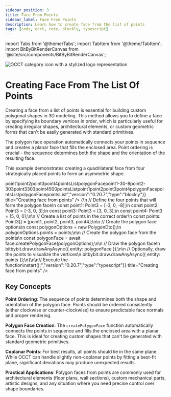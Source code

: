 ```yaml
---
sidebar_position: 3
title: Face From Points
sidebar_label: Face From Points
description: Learn how to create face from the list of points
tags: [code, occt, rete, blockly, typescript]
---
```


import Tabs from '@theme/Tabs';
import TabItem from '@theme/TabItem';
import BitByBitRenderCanvas from '@site/src/components/BitByBitRenderCanvas';

<img 
  class="category-icon-small" 
  src="https://s.bitbybit.dev/assets/icons/white/occt-icon.svg" 
  alt="OCCT category icon with a stylized logo representation" 
  title="OCCT category icon" />

# Creating Face From The List Of Points

Creating a face from a list of points is essential for building custom polygonal shapes in 3D modeling. This method allows you to define a face by specifying its boundary vertices in order, which is particularly useful for creating irregular shapes, architectural elements, or custom geometric forms that can't be easily generated with standard primitives.

The polygon face operation automatically connects your points in sequence and creates a planar face that fills the enclosed area. Point ordering is crucial - the sequence determines both the shape and the orientation of the resulting face.

This example demonstrates creating a quadrilateral face from four strategically placed points to form an asymmetric shape.

<Tabs groupId="creating-face-from-points">
<TabItem value="rete" label="Rete">
    <BitByBitRenderCanvas
    requireManualStart={true}
    script={{"script":"{\"id\":\"rete-v2-json\",\"nodes\":{\"2324f1563fb96797\":{\"id\":\"2324f1563fb96797\",\"name\":\"bitbybit.occt.shapes.face.createPolygonFace\",\"customName\":\"polygon face\",\"async\":true,\"drawable\":true,\"data\":{\"genericNodeData\":{\"hide\":false,\"oneOnOne\":false,\"flatten\":0,\"forceExecution\":false}},\"inputs\":{\"points\":{\"connections\":[{\"node\":\"53c2c8fef1996ec7\",\"output\":\"list\",\"data\":{}}]}},\"position\":[1213.45703125,380.53125]},\"53c2c8fef1996ec7\":{\"id\":\"53c2c8fef1996ec7\",\"name\":\"bitbybit.lists.createList\",\"customName\":\"create list\",\"data\":{},\"inputs\":{\"listElements\":{\"connections\":[{\"node\":\"2cff472f687b1641\",\"output\":\"result\",\"data\":{}},{\"node\":\"337e05b1f0ba35d2\",\"output\":\"result\",\"data\":{}},{\"node\":\"56b84947cb212c4d\",\"output\":\"result\",\"data\":{}},{\"node\":\"46d2c5d9d53267af\",\"output\":\"result\",\"data\":{}}]}},\"position\":[844.49609375,420.390625]},\"46d2c5d9d53267af\":{\"id\":\"46d2c5d9d53267af\",\"name\":\"bitbybit.point.pointXYZ\",\"customName\":\"point xyz\",\"async\":false,\"drawable\":true,\"data\":{\"genericNodeData\":{\"hide\":false,\"oneOnOne\":false,\"flatten\":0,\"forceExecution\":false},\"x\":5,\"y\":0,\"z\":0},\"inputs\":{},\"position\":[214.67582165780863,869.8646496886554]},\"56b84947cb212c4d\":{\"id\":\"56b84947cb212c4d\",\"name\":\"bitbybit.point.pointXYZ\",\"customName\":\"point xyz\",\"async\":false,\"drawable\":true,\"data\":{\"genericNodeData\":{\"hide\":false,\"oneOnOne\":false,\"flatten\":0,\"forceExecution\":false},\"x\":3,\"y\":0,\"z\":3},\"inputs\":{},\"position\":[222.77674190486215,520.51464211483]},\"337e05b1f0ba35d2\":{\"id\":\"337e05b1f0ba35d2\",\"name\":\"bitbybit.point.pointXYZ\",\"customName\":\"point xyz\",\"async\":false,\"drawable\":true,\"data\":{\"genericNodeData\":{\"hide\":false,\"oneOnOne\":false,\"flatten\":0,\"forceExecution\":false},\"x\":-3,\"y\":0,\"z\":3},\"inputs\":{},\"position\":[220.38414421490873,162.614275263899]},\"2cff472f687b1641\":{\"id\":\"2cff472f687b1641\",\"name\":\"bitbybit.point.pointXYZ\",\"customName\":\"point xyz\",\"async\":false,\"drawable\":true,\"data\":{\"genericNodeData\":{\"hide\":false,\"oneOnOne\":false,\"flatten\":0,\"forceExecution\":false},\"x\":-3,\"y\":0,\"z\":-8},\"inputs\":{},\"position\":[220.9303297165426,-200.30758143378307]}}}","version":"0.20.7","type":"rete"}}
    title="Creating face from points"
    />
</TabItem>
<TabItem value="blockly" label="Blockly">
  <BitByBitRenderCanvas
    requireManualStart={true}
    script={{"script":"<xml xmlns=\"https://developers.google.com/blockly/xml\"><variables><variable id=\"point1\">point1</variable><variable id=\"point2\">point2</variable><variable id=\"point3\">point3</variable><variable id=\"point4\">point4</variable><variable id=\"pointsList\">pointsList</variable><variable id=\"polygonFace\">polygonFace</variable></variables><block type=\"variables_set\" id=\"create_point1\" x=\"50\" y=\"50\"><field name=\"VAR\" id=\"point1\">point1</field><value name=\"VALUE\"><block type=\"bitbybit.point.pointXYZ\" id=\"point1_xyz\"><value name=\"X\"><block type=\"math_number\" id=\"point1_x\"><field name=\"NUM\">-3</field></block></value><value name=\"Y\"><block type=\"math_number\" id=\"point1_y\"><field name=\"NUM\">0</field></block></value><value name=\"Z\"><block type=\"math_number\" id=\"point1_z\"><field name=\"NUM\">-8</field></block></value></block></value><next><block type=\"variables_set\" id=\"create_point2\"><field name=\"VAR\" id=\"point2\">point2</field><value name=\"VALUE\"><block type=\"bitbybit.point.pointXYZ\" id=\"point2_xyz\"><value name=\"X\"><block type=\"math_number\" id=\"point2_x\"><field name=\"NUM\">-3</field></block></value><value name=\"Y\"><block type=\"math_number\" id=\"point2_y\"><field name=\"NUM\">0</field></block></value><value name=\"Z\"><block type=\"math_number\" id=\"point2_z\"><field name=\"NUM\">3</field></block></value></block></value><next><block type=\"variables_set\" id=\"create_point3\"><field name=\"VAR\" id=\"point3\">point3</field><value name=\"VALUE\"><block type=\"bitbybit.point.pointXYZ\" id=\"point3_xyz\"><value name=\"X\"><block type=\"math_number\" id=\"point3_x\"><field name=\"NUM\">3</field></block></value><value name=\"Y\"><block type=\"math_number\" id=\"point3_y\"><field name=\"NUM\">0</field></block></value><value name=\"Z\"><block type=\"math_number\" id=\"point3_z\"><field name=\"NUM\">3</field></block></value></block></value><next><block type=\"variables_set\" id=\"create_point4\"><field name=\"VAR\" id=\"point4\">point4</field><value name=\"VALUE\"><block type=\"bitbybit.point.pointXYZ\" id=\"point4_xyz\"><value name=\"X\"><block type=\"math_number\" id=\"point4_x\"><field name=\"NUM\">5</field></block></value><value name=\"Y\"><block type=\"math_number\" id=\"point4_y\"><field name=\"NUM\">0</field></block></value><value name=\"Z\"><block type=\"math_number\" id=\"point4_z\"><field name=\"NUM\">0</field></block></value></block></value><next><block type=\"variables_set\" id=\"create_points_list\"><field name=\"VAR\" id=\"pointsList\">pointsList</field><value name=\"VALUE\"><block type=\"lists_create_with\" id=\"create_list_with_points\"><mutation items=\"4\"></mutation><value name=\"ADD0\"><block type=\"variables_get\" id=\"get_point1_for_list\"><field name=\"VAR\" id=\"point1\">point1</field></block></value><value name=\"ADD1\"><block type=\"variables_get\" id=\"get_point2_for_list\"><field name=\"VAR\" id=\"point2\">point2</field></block></value><value name=\"ADD2\"><block type=\"variables_get\" id=\"get_point3_for_list\"><field name=\"VAR\" id=\"point3\">point3</field></block></value><value name=\"ADD3\"><block type=\"variables_get\" id=\"get_point4_for_list\"><field name=\"VAR\" id=\"point4\">point4</field></block></value></block></value><next><block type=\"variables_set\" id=\"create_polygon_face\"><field name=\"VAR\" id=\"polygonFace\">polygonFace</field><value name=\"VALUE\"><block type=\"bitbybit.occt.shapes.face.createPolygonFace\" id=\"polygon_face\"><value name=\"Points\"><block type=\"variables_get\" id=\"get_points_list\"><field name=\"VAR\" id=\"pointsList\">pointsList</field></block></value></block></value><next><block type=\"bitbybit.draw.drawAnyAsyncNoReturn\" id=\"draw_polygon_face\"><value name=\"Entity\"><block type=\"variables_get\" id=\"get_polygon_face\"><field name=\"VAR\" id=\"polygonFace\">polygonFace</field></block></value><next><block type=\"bitbybit.draw.drawAnyAsyncNoReturn\" id=\"ThoN1rHcKOj/~f,$:r2U\"><value name=\"Entity\"><block type=\"variables_get\" id=\"p%pJSO]K6]vV~Z;:FIE5\"><field name=\"VAR\" id=\"pointsList\">pointsList</field></block></value></block></next></block></next></block></next></block></next></block></next></block></next></block></next></block></xml>","version":"0.20.7","type":"blockly"}}
    title="Creating face from points"
    />
</TabItem>
<TabItem value="typescript" label="TypeScript">
<BitByBitRenderCanvas
    requireManualStart={true}
    script={{"script":"// Import required DTOs and types for polygon face creation\nconst { PolygonDto } = Bit.Inputs.OCCT;\ntype Point3 = Bit.Inputs.Base.Point3;\n\n// Get access to OCCT face creation functions\nconst { face } = bitbybit.occt.shapes;\n\n// Define the main function to create a polygon face from points\nconst start = async () => {\n    // Define the four points that will form the polygon face\n    const point1: Point3 = [-3, 0, -8];\n    const point2: Point3 = [-3, 0, 3];\n    const point3: Point3 = [3, 0, 3];\n    const point4: Point3 = [5, 0, 0];\n\n    // Create a list of points in the correct order\n    const points: Point3[] = [point1, point2, point3, point4];\n\n    // Create the polygon face options\n    const polygonOptions = new PolygonDto();\n    polygonOptions.points = points;\n\n    // Create the polygon face from the points\n    const polygonFace = await face.createPolygonFace(polygonOptions);\n\n    // Draw the polygon face\n    bitbybit.draw.drawAnyAsync({ entity: polygonFace });\n\n    // Optionally, draw the points to visualize the vertices\n    bitbybit.draw.drawAnyAsync({ entity: points });\n}\n\n// Execute the function\nstart();","version":"0.20.7","type":"typescript"}}
    title="Creating face from points"
    />
</TabItem>
</Tabs>

## Key Concepts

**Point Ordering**: The sequence of points determines both the shape and orientation of the polygon face. Points should be ordered consistently (either clockwise or counter-clockwise) to ensure predictable face normals and proper rendering.

**Polygon Face Creation**: The `createPolygonFace` function automatically connects the points in sequence and fills the enclosed area with a planar face. This is ideal for creating custom shapes that can't be generated with standard geometric primitives.

**Coplanar Points**: For best results, all points should lie in the same plane. While OCCT can handle slightly non-coplanar points by fitting a best-fit plane, significant deviations may produce unexpected results.

**Practical Applications**: Polygon faces from points are commonly used for architectural elements (floor plans, wall sections), custom mechanical parts, artistic designs, and any situation where you need precise control over shape boundaries.
